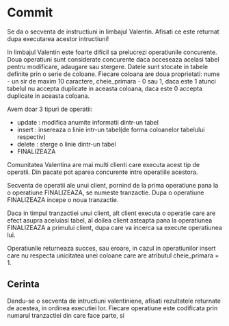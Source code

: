 # Commit

Se da o secventa de instructiuni in limbajul Valentin. Afisati ce este returnat dupa executarea acestor intructiuni!

In limbajul Valentin este foarte dificil sa prelucrezi operatiunile concurente. Doua operatiuni sunt considerate concurente daca acceseaza acelasi tabel pentru  modificare, adaugare sau stergere. Datele sunt stocate in tabele definite prin o serie de coloane. Fiecare coloana are doua proprietati: nume - un sir de maxim 10 caractere, cheie_primara - 0 sau 1,  daca este 1 atunci tabelul nu accepta duplicate in aceasta coloana, daca este 0 accepta duplicate in aceasta coloana.

Avem doar 3 tipuri de operatii: 
 
- update : modifica anumite informatii dintr-un tabel
- insert : insereaza o linie intr-un tabel(de forma coloanelor tabelului respectiv)
- delete : sterge o linie dintr-un tabel
- FINALIZEAZA

Comunitatea Valentina are mai multi clienti care executa acest tip de operatii. Din pacate pot aparea concurente intre operatiile acestora.

Secventa de operatii ale unui client, pornind de la prima operatiune pana la o operatiune FINALIZEAZA, se numeste tranzactie. Dupa o operatiune FINALIZEAZA incepe o noua tranzactie.

Daca in timpul tranzactiei unui client, alt client executa o operatie care are efect asupra aceluiasi tabel, al doilea client asteapta pana la operatiunea FINALIZEAZA a primului client, dupa care va incerca sa execute operatiunea lui.

Operatiunile returneaza succes, sau eroare, in cazul in operatiunilor insert care nu respecta unicitatea unei coloane care are atributul cheie_primara = 1.

## Cerinta

Dandu-se o secventa de intructiuni valentiniene, afisati rezultatele returnate de acestea, in ordinea executiei lor. Fiecare operatiune este codificata prin numarul tranzactiei din care face parte, si 

